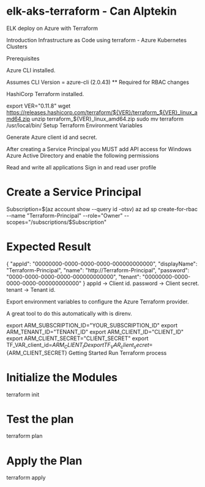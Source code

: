 # elk-aks-terraform - Can Alptekin
ELK deploy on Azure with Terraform

Introduction
Infrastructure as Code using terraform - Azure Kubernetes Clusters

Prerequisites

Azure CLI installed.

Assumes CLI Version = azure-cli (2.0.43) ** Required for RBAC changes

HashiCorp Terraform installed.

export VER="0.11.8"
wget https://releases.hashicorp.com/terraform/${VER}/terraform_${VER}_linux_amd64.zip
unzip terraform_${VER}_linux_amd64.zip
sudo mv terraform /usr/local/bin/
Setup Terraform Environment Variables

Generate Azure client id and secret.

After creating a Service Principal you MUST add API access for Windows Azure Active Directory and enable the following permissions

Read and write all applications
Sign in and read user profile
# Create a Service Principal
Subscription=$(az account show --query id -otsv)
az ad sp create-for-rbac --name "Terraform-Principal" --role="Owner" --scopes="/subscriptions/$Subscription"

# Expected Result
{
  "appId": "00000000-0000-0000-0000-000000000000",
  "displayName": "Terraform-Principal",
  "name": "http://Terraform-Principal",
  "password": "0000-0000-0000-0000-000000000000",
  "tenant": "00000000-0000-0000-0000-000000000000"
}
appId -> Client id.
password -> Client secret.
tenant -> Tenant id.

Export environment variables to configure the Azure Terraform provider.

A great tool to do this automatically with is direnv.

export ARM_SUBSCRIPTION_ID="YOUR_SUBSCRIPTION_ID"
export ARM_TENANT_ID="TENANT_ID"
export ARM_CLIENT_ID="CLIENT_ID"
export ARM_CLIENT_SECRET="CLIENT_SECRET"
export TF_VAR_client_id=${ARM_CLIENT_ID}
export TF_VAR_client_secret=${ARM_CLIENT_SECRET}
Getting Started
Run Terraform process
# Initialize the Modules
terraform init

# Test the plan
terraform plan

# Apply the Plan
terraform apply
